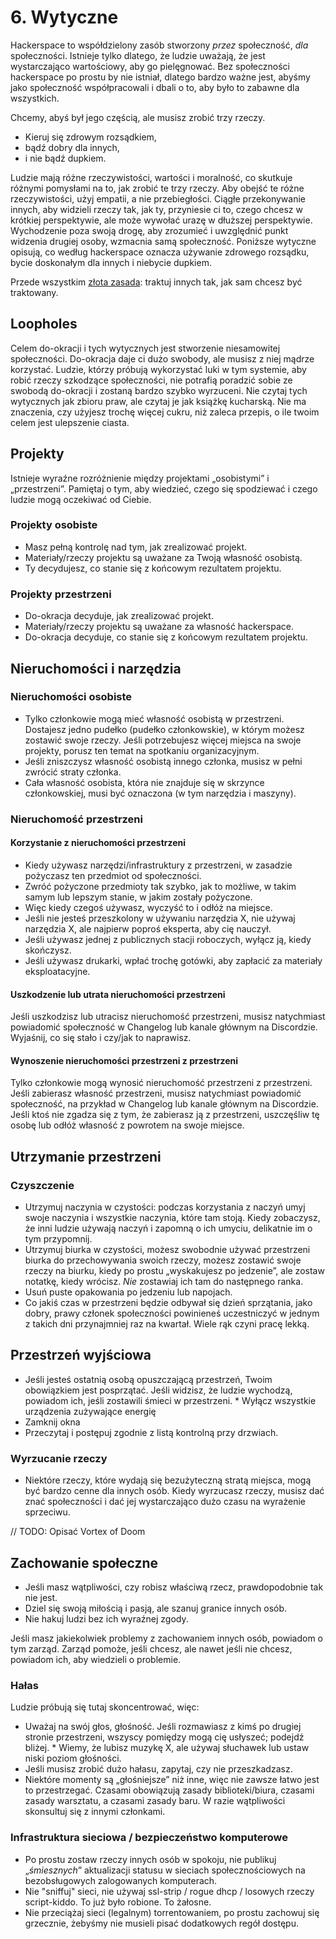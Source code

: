 # 6. Wytyczne

Hackerspace to współdzielony zasób stworzony *przez* społeczność, *dla* społeczności. Istnieje tylko dlatego, że ludzie uważają, że jest wystarczająco wartościowy, aby go pielęgnować. Bez społeczności hackerspace po prostu by nie istniał, dlatego bardzo ważne jest, abyśmy jako społeczność współpracowali i dbali o to, aby było to zabawne dla wszystkich.

Chcemy, abyś był jego częścią, ale musisz zrobić trzy rzeczy.

* Kieruj się zdrowym rozsądkiem,
* bądź dobry dla innych,
* i nie bądź dupkiem.

Ludzie mają różne rzeczywistości, wartości i moralność, co skutkuje różnymi pomysłami na to, jak zrobić te trzy rzeczy. Aby obejść te różne rzeczywistości, użyj empatii, a nie przebiegłości. Ciągłe przekonywanie innych, aby widzieli rzeczy tak, jak ty, przyniesie ci to, czego chcesz w krótkiej perspektywie, ale może wywołać urazę w dłuższej perspektywie. Wychodzenie poza swoją drogę, aby zrozumieć i uwzględnić punkt widzenia drugiej osoby, wzmacnia samą społeczność. Poniższe wytyczne opisują, co według hackerspace oznacza używanie zdrowego rozsądku, bycie doskonałym dla innych i niebycie dupkiem.

Przede wszystkim [złota zasada](http://en.wikipedia.org/wiki/Golden_Rule): traktuj innych tak, jak sam chcesz być traktowany.

## Loopholes

Celem do-okracji i tych wytycznych jest stworzenie niesamowitej społeczności. Do-okracja daje ci dużo swobody, ale musisz z niej mądrze korzystać. Ludzie, którzy próbują wykorzystać luki w tym systemie, aby robić rzeczy szkodzące społeczności, nie potrafią poradzić sobie ze swobodą do-okracji i zostaną bardzo szybko wyrzuceni. Nie czytaj tych wytycznych jak zbioru praw, ale czytaj je jak książkę kucharską. Nie ma znaczenia, czy użyjesz trochę więcej cukru, niż zaleca przepis, o ile twoim celem jest ulepszenie ciasta.

## Projekty

Istnieje wyraźne rozróżnienie między projektami „osobistymi” i „przestrzeni”. Pamiętaj o tym, aby wiedzieć, czego się spodziewać i czego ludzie mogą oczekiwać od Ciebie.

### Projekty osobiste

* Masz pełną kontrolę nad tym, jak zrealizować projekt.
* Materiały/rzeczy projektu są uważane za Twoją własność osobistą.
* Ty decydujesz, co stanie się z końcowym rezultatem projektu.

### Projekty przestrzeni

* Do-okracja decyduje, jak zrealizować projekt.
* Materiały/rzeczy projektu są uważane za własność hackerspace.
* Do-okracja decyduje, co stanie się z końcowym rezultatem projektu.

## Nieruchomości i narzędzia

### Nieruchomości osobiste

* Tylko członkowie mogą mieć własność osobistą w przestrzeni. Dostajesz jedno pudełko (pudełko członkowskie), w którym możesz zostawić swoje rzeczy. Jeśli potrzebujesz więcej miejsca na swoje projekty, porusz ten temat na spotkaniu organizacyjnym.
* Jeśli zniszczysz własność osobistą innego członka, musisz w pełni zwrócić straty członka.
* Cała własność osobista, która nie znajduje się w skrzynce członkowskiej, musi być oznaczona (w tym narzędzia i maszyny).

### Nieruchomość przestrzeni

#### Korzystanie z nieruchomości przestrzeni

* Kiedy używasz narzędzi/infrastruktury z przestrzeni, w zasadzie pożyczasz ten przedmiot od społeczności.
* Zwróć pożyczone przedmioty tak szybko, jak to możliwe, w takim samym lub lepszym stanie, w jakim zostały pożyczone.
* Więc kiedy czegoś używasz, wyczyść to i odłóż na miejsce.
* Jeśli nie jesteś przeszkolony w używaniu narzędzia X, nie używaj narzędzia X, ale najpierw poproś eksperta, aby cię nauczył.
* Jeśli używasz jednej z publicznych stacji roboczych, wyłącz ją, kiedy skończysz.
* Jeśli używasz drukarki, wpłać trochę gotówki, aby zapłacić za materiały eksploatacyjne.

#### Uszkodzenie lub utrata nieruchomości przestrzeni

Jeśli uszkodzisz lub utracisz nieruchomość przestrzeni, musisz natychmiast powiadomić społeczność w Changelog lub kanale głównym na Discordzie. Wyjaśnij, co się stało i czy/jak to naprawisz.

#### Wynoszenie nieruchomości przestrzeni z przestrzeni

Tylko członkowie mogą wynosić nieruchomość przestrzeni z przestrzeni. Jeśli zabierasz własność przestrzeni, musisz natychmiast powiadomić społeczność, na przykład w Changelog lub kanale głównym na Discordzie. Jeśli ktoś nie zgadza się z tym, że zabierasz ją z przestrzeni, uszczęśliw tę osobę lub odłóż własność z powrotem na swoje miejsce.

## Utrzymanie przestrzeni

### Czyszczenie

* Utrzymuj naczynia w czystości: podczas korzystania z naczyń umyj swoje naczynia i wszystkie naczynia, które tam stoją. Kiedy zobaczysz, że inni ludzie używają naczyń i zapomną o ich umyciu, delikatnie im o tym przypomnij.
* Utrzymuj biurka w czystości, możesz swobodnie używać przestrzeni biurka do przechowywania swoich rzeczy, możesz zostawić swoje rzeczy na biurku, kiedy po prostu „wyskakujesz po jedzenie”, ale zostaw notatkę, kiedy wrócisz. _Nie_ zostawiaj ich tam do następnego ranka.
* Usuń puste opakowania po jedzeniu lub napojach.
* Co jakiś czas w przestrzeni będzie odbywał się dzień sprzątania, jako dobry, prawy członek społeczności powinieneś uczestniczyć w jednym z takich dni przynajmniej raz na kwartał. Wiele rąk czyni pracę lekką.

## Przestrzeń wyjściowa

* Jeśli jesteś ostatnią osobą opuszczającą przestrzeń, Twoim obowiązkiem jest posprzątać. Jeśli widzisz, że ludzie wychodzą, powiadom ich, jeśli zostawili śmieci w przestrzeni. * Wyłącz wszystkie urządzenia zużywające energię
* Zamknij okna
* Przeczytaj i postępuj zgodnie z listą kontrolną przy drzwiach.

### Wyrzucanie rzeczy

* Niektóre rzeczy, które wydają się bezużyteczną stratą miejsca, mogą być bardzo cenne dla innych osób. Kiedy wyrzucasz rzeczy, musisz dać znać społeczności i dać jej wystarczająco dużo czasu na wyrażenie sprzeciwu.

// TODO: Opisać Vortex of Doom

## Zachowanie społeczne

* Jeśli masz wątpliwości, czy robisz właściwą rzecz, prawdopodobnie tak nie jest.
* Dziel się swoją miłością i pasją, ale szanuj granice innych osób.
* Nie hakuj ludzi bez ich wyraźnej zgody.

Jeśli masz jakiekolwiek problemy z zachowaniem innych osób, powiadom o tym zarząd. Zarząd pomoże, jeśli chcesz, ale nawet jeśli nie chcesz, powiadom ich, aby wiedzieli o problemie.

### Hałas

Ludzie próbują się tutaj skoncentrować, więc:

* Uważaj na swój głos, głośność. Jeśli rozmawiasz z kimś po drugiej stronie przestrzeni, wszyscy pomiędzy mogą cię usłyszeć; podejdź bliżej. * Wiemy, że lubisz muzykę X, ale używaj słuchawek lub ustaw niski poziom głośności.
* Jeśli musisz zrobić dużo hałasu, zapytaj, czy nie przeszkadzasz.
* Niektóre momenty są „głośniejsze” niż inne, więc nie zawsze łatwo jest to przestrzegać. Czasami obowiązują zasady biblioteki/biura, czasami zasady warsztatu, a czasami zasady baru. W razie wątpliwości skonsultuj się z innymi członkami.

### Infrastruktura sieciowa / bezpieczeństwo komputerowe

* Po prostu zostaw rzeczy innych osób w spokoju, nie publikuj „*śmiesznych*” aktualizacji statusu w sieciach społecznościowych na bezobsługowych zalogowanych komputerach.
* Nie "sniffuj" sieci, nie używaj ssl-strip / rogue dhcp / losowych rzeczy script-kiddo. To już było robione. To żałosne.
* Nie przeciążaj sieci (legalnym) torrentowaniem, po prostu zachowuj się grzecznie, żebyśmy nie musieli pisać dodatkowych regół dostępu.